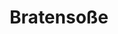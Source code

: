 ---
layout: recipe
title: Bratensoße
vegan: true
dish: Soßen

image: bratensoße.jpg

tags:
- Vegan
- Soße

categories: Soßen

ingredients:
- 250g Zwiebeln (ca. 2)
- 4 EL Öl (Rapsöl oder Sonnenblumenöl)
- 2 EL Tomatenmark
- 40g Mehl
- 2 Zehen Knoblauch
- 800ml Gemüsebrühe
- 1½ - 2 EL Sojasoße
- Schwarzer Pfeffer

directions:
# Vorbereiten
- Zwiebeln fein würfeln.
- 2 Zehen Knoblauch pressen/würfeln.
# Anbraten
- Öl erhitzen.
- Zwiebelwürfel 5 Minuten anbraten.
- Tomatenmark und Mehl hinzufügen
- 10 Minuten anbraten. Dabei immer wieder umrühren. *Nicht zu heiß (mittlere Hitze).* *Alles soll schön bräunen.*
- Den Knoblauch zufügen. 1 Minute mit anbraten.
# Soße kochen
- Gemüsebrühe zum kochen bringen. Dann bei kleiner Hitze 10 Minuten köcheln lassen.
- Würzen mit Sojasoße und schwarzem Pfeffer.
# Pürieren
- Zum Pürieren alles in einen Topf geben. *(oder in eine große Schüssel)*
- Die Soße mit einem Pürierstab schön glatt pürieren.

durations:
   prepTime: 25min

servings: 6 (800ml)

source: https://veggie-einhorn.de/schnelle-vegane-bratensosse/
---